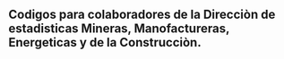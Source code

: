 ## Codigos para colaboradores de la Direcciòn de estadisticas Mineras, Manofactureras, Energeticas y de la Construcciòn.



